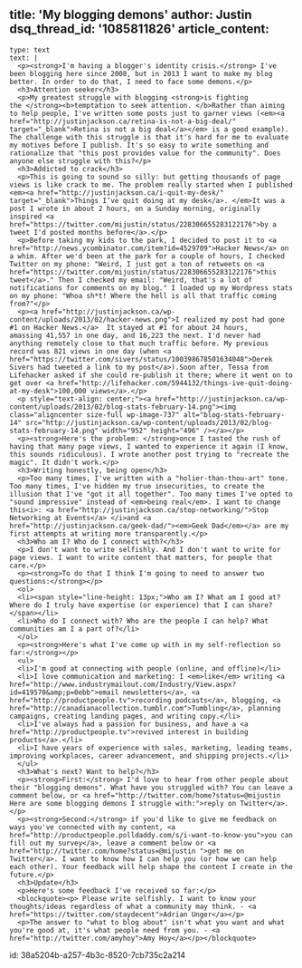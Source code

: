 title: 'My blogging demons'
author: Justin
dsq_thread_id: '1085811826'
article_content:
  -
    type: text
    text: |
      <p><strong>I'm having a blogger's identity crisis.</strong> I've been blogging here since 2008, but in 2013 I want to make my blog better. In order to do that, I need to face some demons.</p>
      <h3>Attention seeker</h3>
      <p>My greatest struggle with blogging <strong>is fighting the </strong><b>temptation to seek attention. </b>Rather than aiming to help people, I've written some posts just to garner views (<em><a href="http://justinjackson.ca/retina-is-not-a-big-deal/" target="_blank">Retina is not a big deal</a></em> is a good example). The challenge with this struggle is that it's hard for me to evaluate my motives before I publish. It's so easy to write something and rationalize that "this post provides value for the community". Does anyone else struggle with this?</p>
      <h3>Addicted to crack</h3>
      <p>This is going to sound so silly: but getting thousands of page views is like crack to me. The problem really started when I published <em><a href="http://justinjackson.ca/i-quit-my-desk/" target="_blank">Things I’ve quit doing at my desk</a>. </em>It was a post I wrote in about 2 hours, on a Sunday morning, originally inspired <a href="https://twitter.com/mijustin/status/228306655283122176">by a tweet I'd posted months before</a>.</p>
      <p>Before taking my kids to the park, I decided to post it to <a href="http://news.ycombinator.com/item?id=4529709">Hacker News</a> on a whim. After we'd been at the park for a couple of hours, I checked Twitter on my phone: "Weird, I just got a ton of retweets on <a href="https://twitter.com/mijustin/status/228306655283122176">this tweet</a>." Then I checked my email: "Weird, that's a lot of notifications for comments on my blog." I loaded up my Wordpress stats on my phone: "Whoa sh*t! Where the hell is all that traffic coming from?"</p>
      <p><a href="http://justinjackson.ca/wp-content/uploads/2013/02/hacker-news.png">I realized my post had gone #1 on Hacker News.</a>  It stayed at #1 for about 24 hours, amassing 41,557 in one day, and 16,223 the next. I'd never had anything remotely close to that much traffic before. My previous record was 821 views in one day (when <a href="https://twitter.com/sivers/status/100398678501634048">Derek Sivers had tweeted a link to my post</a>).Soon after, Tessa from Lifehacker asked if she could re-publish it there; where it went on to get over <a href="http://lifehacker.com/5944132/things-ive-quit-doing-at-my-desk">100,000 views</a>.</p>
      <p style="text-align: center;"><a href="http://justinjackson.ca/wp-content/uploads/2013/02/blog-stats-february-14.png"><img class="aligncenter size-full wp-image-737" alt="blog-stats-february-14" src="http://justinjackson.ca/wp-content/uploads/2013/02/blog-stats-february-14.png" width="952" height="496" /></a></p>
      <p><strong>Here's the problem: </strong>once I tasted the rush of having that many page views, I wanted to experience it again (I know, this sounds ridiculous). I wrote another post trying to "recreate the magic". It didn't work.</p>
      <h3>Writing honestly, being open</h3>
      <p>Too many times, I've written with a "holier-than-thou-art" tone. Too many times, I've hidden my true insecurities, to create the illusion that I've "got it all together". Too many times I've opted to "sound impressive" instead of <em>being real</em>. I want to change this<i>: <a href="http://justinjackson.ca/stop-networking/">Stop Networking at Events</a> </i>and <a href="http://justinjackson.ca/geek-dad/"><em>Geek Dad</em></a> are my first attempts at writing more transparently.</p>
      <h3>Who am I? Who do I connect with?</h3>
      <p>I don't want to write selfishly. And I don't want to write for page views. I want to write content that matters, for people that care.</p>
      <p><strong>To do that I think I'm going to need to answer two questions:</strong></p>
      <ol>
      <li><span style="line-height: 13px;">Who am I? What am I good at? Where do I truly have expertise (or experience) that I can share?</span></li>
      <li>Who do I connect with? Who are the people I can help? What communities am I a part of?</li>
      </ol>
      <p><strong>Here's what I've come up with in my self-reflection so far:</strong></p>
      <ul>
      <li>I'm good at connecting with people (online, and offline)</li>
      <li>I love communication and marketing: I <em>like</em> writing <a href="http://www.industrymailout.com/Industry/View.aspx?id=419570&amp;p=0ebb">email newsletters</a>, <a href="http://productpeople.tv">recording podcasts</a>, blogging, <a href="http://canadianacollection.tumblr.com">Tumbling</a>, planning campaigns, creating landing pages, and writing copy.</li>
      <li>I've always had a passion for business, and have a <a href="http://productpeople.tv">revived interest in building products</a>.</li>
      <li>I have years of experience with sales, marketing, leading teams, improving workplaces, career advancement, and shipping projects.</li>
      </ul>
      <h3>What's next? Want to help?</h3>
      <p><strong>First:</strong> I'd love to hear from other people about their "blogging demons". What have you struggled with? You can leave a comment below, or <a href="http://twitter.com/home?status=@mijustin Here are some blogging demons I struggle with:">reply on Twitter</a>.</p>
      <p><strong>Second:</strong> if you'd like to give me feedback on ways you've connected with my content, <a href="http://productpeople.polldaddy.com/s/i-want-to-know-you">you can fill out my survey</a>, leave a comment below or <a href="http://twitter.com/home?status=@mijustin ">get me on Twitter</a>. I want to know how I can help you (or how we can help each other). Your feedback will help shape the content I create in the future.</p>
      <h3>Update</h3>
      <p>Here's some feedback I've received so far:</p>
      <blockquote><p> Please write selfishly. I want to know your thoughts/ideas regardless of what a community may think. - <a href="https://twitter.com/staydecent">Adrian Unger</a></p>
      <p>The answer to "what to blog about" isn't what you want and what you're good at, it's what people need from you. - <a href="http://twitter.com/amyhoy">Amy Hoy</a></p></blockquote>
      
id: 38a5204b-a257-4b3c-8520-7cb735c2a214
